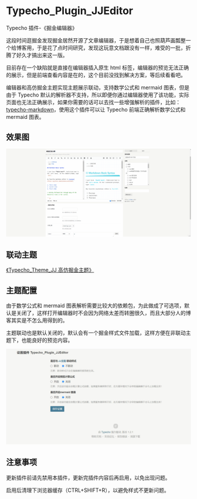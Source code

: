 # Typecho_Plugin_JJEditor

Typecho 插件-《掘金编辑器》

这段时间逛掘金发现掘金居然开源了文章编辑器，于是想着自己也照葫芦画瓢整一个给博客用，于是花了点时间研究，发现这玩意文档跟没有一样，难受的一批，折腾了好久才搞出来这一版。

目前存在一个缺陷就是直接在编辑器插入原生 html 标签，编辑器的预览无法正确的展示，但是前端查看内容是在的，这个目前没找到解决方案，等后续看看吧。

编辑器和高仿掘金主题实现主题展示联动，支持数学公式和 mermaid 图表，但是由于 Typecho 默认的解析器不支持，所以即便你通过编辑器使用了该功能，实际页面也无法正确展示，如果你需要的话可以去找一些增强解析的插件，比如：[typecho-markdown](https://github.com/mrgeneralgoo/typecho-markdown)，使用这个插件可以让 Typecho 前端正确解析数学公式和 mermaid 图表。

## 效果图

![Typecho_Plugin_JJEditor预览图](/docs/images/Typecho_Plugin_JJEditor01.gif)

## 联动主题

[《Typecho_Theme_JJ 高仿掘金主题》](https://github.com/mulingyuer/Typecho_Theme_JJ)

## 主题配置

由于数学公式和 mermaid 图表解析需要比较大的依赖包，为此做成了可选项，默认是关闭了，这样打开编辑器时不会因为网络太差而转圈很久，而且大部分人的博客其实是不怎么用得到的。

主题联动也是默认关闭的，默认会有一个掘金样式文件加载，这样方便在非联动主题下，也能良好的预览内容。

![Typecho_Plugin_JJEditor配置](/docs/images/Typecho_Plugin_JJEditor02.jpg)

## 注意事项

更新插件前请先禁用本插件，更新完插件内容后再启用，以免出现问题。

启用后清理下浏览器缓存（CTRL+SHIFT+R），以避免样式不更新问题。
